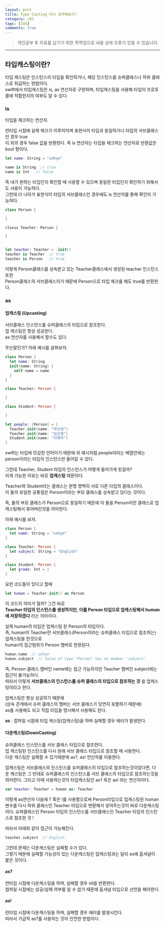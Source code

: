 ```yaml
---
layout: post
title: Type Casting 다시 공부해보기!
category: iOS
tags: [iOS]
comments: true
---
```


> 개인공부 후 자료를 남기기 위한 목적임으로 내용 상에 오류가 있을 수 있습니다.    

<hr>


## 타입캐스팅이란?

타입 캐스팅은 인스턴스의 타입을 확인하거나, 해당 인스턴스를 슈퍼클래스나 하위 클래스로 취급하는 방법이다.<br>
swift에서 타입캐스팅은 is, as 연산자로 구현하며, 타입캐스팅을 사용해 타입이 프로토콜에 적합한지의 여부도 알 수 있다.



### is

타입을 체크하는 연산자.

런타입 시점에 실제 체크가 이루어지며 표현식이 타입과 동일하거나 타입의 서브클래스인 경우 true<br>
이 외의 경우 false 값을 반환한다. 즉 is 연산자는 타입을 체크하는 연산자로 반환값은 bool 형이다.

```swift
let name: String = "zehye"

name is String  // true
name is Int   // false
```

즉 내가 원하는 타입인지 확인할 때 사용할 수 있으며 동일한 타입인지 확인하기 위해서도 사용이 가능하다.<br>
그런데 더 나아가 표현식이 타입의 서브클래스인 경우에도 is 연산자를 통해 확인이 가능하다.


```swift
class Person {

}

classs Teacher: Person {

}


let teacher: Teacher = .init()
teacher is Teacher  // true
teacher is Person   // true
```

이렇게 Person클래스를 상속받고 있는 Teacher클래스에서 생성된 teacher 인스턴스 또한 <br>
Person클래스의 서브클래스이기 때문에 Person으로 타입 체크를 해도 true를 반환한다.




### as

#### 업캐스팅 (Upcasting)

서브클래스 인스턴스를 슈퍼클래스의 타입으로 참조한다. <br>
업 캐스팅은 항상 성공한다. <br>
as 연산자를 사용해서 할수도 있다.

무슨말인가? 아래 예시를 살펴보자.

```swift
class Person {
  let name: String
  init(name: String) {
    self.name = name
  }
}

class Teacher: Person {

}

class Student: Person {

}

let people: [Person] = [
  Teacher.init(name: "박선생")
  Teacher.init(name: "김선생")
  Student.init(name: "이제자")
]
```

swift는 타입에 민감한 언어이기 때문에 위 예시처럼 people이라는 배열안에는 person이라는 타입의 인스턴스만 들어갈 수 있다.

그런데 Teacher, Student 타입의 인스턴스가 어떻게 들어가게 된걸까?<br>
이게 가능한 이유는 바로 **업캐스팅** 때문이다.

Teacher와 Student라는 클래스는 분명 명백히 서로 다른 타입의 클래스이다. <br>
이 둘의 유일한 공통점은 Person이라는 부모 클래스를 상속받고 있다는 것이다.

즉, 둘의 부모 클래스가 Person으로 동일하기 때문에 이 둘을 Person이란 클래스로 업캐스팅해서 묶어버린것을 의미한다.

아래 예시를 보자.

```swift
class Person {
  let name: String = "zehye"
}

class Teacher: Person {
  let subject: String = "English"
}

class Student: Person {
  let grade: Int = 1
}
```

요런 코드들이 있다고 할때

```swift
let human = Teacher.init() as Person
```

이 코드의 의미가 뭘까? 그건 바로<br>
**Teacher 타입의 인스턴스를 생성하지만, 이를 Person 타입으로 업캐스팅해서 human에 저장하겠다** 라는 의미이다.

실제 human의 타입은 업캐스팅 된 Person의 타입이다.<br>
즉, human이 Teacher란 서브클래스(Person이라는 슈퍼클래스 타입으로 참조하는) 업캐스팅을 한것으로<br>
human의 접근범위가 Person 멤버로 한정된다.

```swift
human.name  // zehye
human.subject  // Value of type "Person" has no member 'subject'
```

즉, Person 클래스 멤버인 name에는 접근 가능하지만 Teacher 멤버인 subject에는 접근이 불가능하다.<br>
따라서 이렇게 **서브클래스의 인스턴스를 슈퍼 클래스의 타입으로 참조하는 것** 을 업캐스팅이라고 한다.

업캐스팅은 항상 성공하기 때문에 <br>
(상속 관계에서 슈퍼 클래스의 멤버는 서브 클래스가 당연히 포함하기 때문에)<br>
as를 사용해도 되고 직접 타입을 명시해서 사용해도 된다.

**as** : 컴파일 시점에 타입 캐스팅(업캐스팅)을 하며 실패할 경우 에러가 발생한다.


#### 다운캐스팅(DownCasting)

슈퍼클래스 인스턴스를 서브 클래스 타입으로 참조한다.<br>
업 캐스팅된 인스턴스를 다시 원래 서브 클래스 타입으로 참조할 때 사용한다.<br>
다운 캐스팅은 실패할 수 있기때문에 as?, as! 연산자를 이용한다.

업캐스팅은 서브클래스의 인스턴스를 슈퍼클래스의 타입으로 참조하는것이었다면, 다운 캐스팅은 그 반대로 슈퍼클래스의 인스턴스를 서브 클래스의 타입으로 참조하는것을 의미한다. 그리고 이때 사용하는것이 타입캐스팅인 as? 흑은 as! 라는 연산자이다.

```swift
var teacher: Teacher = human as! Teacher
```

이렇게 as연산자 다음에 ? 혹은 !를 사용함으로써 Person타입으로 업캐스팅된 human 변수를 다시 하위 클래스인 Teacher 타입으로 변환해서 넣어주는것이 바로 다운캐스팅이다. 슈퍼클래스인 Person 타입의 인스턴스를 서브클래스인 Teacher 타입의 인스턴스로 참조한 것 !


따라서 아래와 같이 접근이 가능해진다.

```swift
teacher.subject  // English
```

그런데 문제는 다운캐스팅은 실패할 수가 있다.<br>
그렇기 때문에 실패할 가능성이 있는 다운캐스팅은 업캐스팅과는 달리 as에 옵셔널이 붙은 것이다.


#### as?

런타임 시점에 다운캐스팅을 하며, 실패할 경우 nil을 반환한다.<br>
컴파일 시점에는 성공/실패 여부를 알 수 없기 때문에 옵셔널 타입으로 선언을 해야한다.


#### as!

런타임 시점에 다운캐스팅을 하며, 실패할 경우 에러를 발생시킨다.<br>
따라서 가급적 as?를 사용하는 것이 안전한 방법이다.
